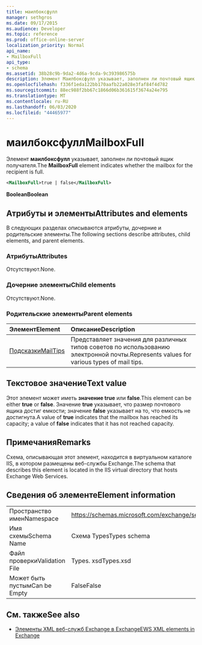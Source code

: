 ```yaml
---
title: маилбоксфулл
manager: sethgros
ms.date: 09/17/2015
ms.audience: Developer
ms.topic: reference
ms.prod: office-online-server
localization_priority: Normal
api_name:
- MailboxFull
api_type:
- schema
ms.assetid: 38b28c9b-9da2-4d6a-9cda-9c393986575b
description: Элемент Маилбоксфулл указывает, заполнен ли почтовый ящик получателя.
ms.openlocfilehash: f336f1eda122bb170aafb22a028e3faf84f4d782
ms.sourcegitcommit: 88ec988f2bb67c1866d06b361615f3674a24e795
ms.translationtype: MT
ms.contentlocale: ru-RU
ms.lasthandoff: 06/03/2020
ms.locfileid: "44465977"
---
```

# <a name="mailboxfull"></a><span data-ttu-id="bfe27-103">маилбоксфулл</span><span class="sxs-lookup"><span data-stu-id="bfe27-103">MailboxFull</span></span>

<span data-ttu-id="bfe27-104">Элемент **маилбоксфулл** указывает, заполнен ли почтовый ящик получателя.</span><span class="sxs-lookup"><span data-stu-id="bfe27-104">The **MailboxFull** element indicates whether the mailbox for the recipient is full.</span></span> 
  
```XML
<MailboxFull>true | false</MailboxFull>
```

<span data-ttu-id="bfe27-105">**Boolean**</span><span class="sxs-lookup"><span data-stu-id="bfe27-105">**Boolean**</span></span>

## <a name="attributes-and-elements"></a><span data-ttu-id="bfe27-106">Атрибуты и элементы</span><span class="sxs-lookup"><span data-stu-id="bfe27-106">Attributes and elements</span></span>

<span data-ttu-id="bfe27-107">В следующих разделах описываются атрибуты, дочерние и родительские элементы.</span><span class="sxs-lookup"><span data-stu-id="bfe27-107">The following sections describe attributes, child elements, and parent elements.</span></span>
  
### <a name="attributes"></a><span data-ttu-id="bfe27-108">Атрибуты</span><span class="sxs-lookup"><span data-stu-id="bfe27-108">Attributes</span></span>

<span data-ttu-id="bfe27-109">Отсутствуют.</span><span class="sxs-lookup"><span data-stu-id="bfe27-109">None.</span></span>
  
### <a name="child-elements"></a><span data-ttu-id="bfe27-110">Дочерние элементы</span><span class="sxs-lookup"><span data-stu-id="bfe27-110">Child elements</span></span>

<span data-ttu-id="bfe27-111">Отсутствуют.</span><span class="sxs-lookup"><span data-stu-id="bfe27-111">None.</span></span>
  
### <a name="parent-elements"></a><span data-ttu-id="bfe27-112">Родительские элементы</span><span class="sxs-lookup"><span data-stu-id="bfe27-112">Parent elements</span></span>

|<span data-ttu-id="bfe27-113">**Элемент**</span><span class="sxs-lookup"><span data-stu-id="bfe27-113">**Element**</span></span>|<span data-ttu-id="bfe27-114">**Описание**</span><span class="sxs-lookup"><span data-stu-id="bfe27-114">**Description**</span></span>|
|:-----|:-----|
|[<span data-ttu-id="bfe27-115">Подсказки</span><span class="sxs-lookup"><span data-stu-id="bfe27-115">MailTips</span></span>](mailtips.md) <br/> |<span data-ttu-id="bfe27-116">Представляет значения для различных типов советов по использованию электронной почты.</span><span class="sxs-lookup"><span data-stu-id="bfe27-116">Represents values for various types of mail tips.</span></span>  <br/> |
   
## <a name="text-value"></a><span data-ttu-id="bfe27-117">Текстовое значение</span><span class="sxs-lookup"><span data-stu-id="bfe27-117">Text value</span></span>

<span data-ttu-id="bfe27-118">Этот элемент может иметь **значение true** или **false**.</span><span class="sxs-lookup"><span data-stu-id="bfe27-118">This element can be either **true** or **false**.</span></span> <span data-ttu-id="bfe27-119">Значение **true** указывает, что размер почтового ящика достиг емкости; значение **false** указывает на то, что емкость не достигнута.</span><span class="sxs-lookup"><span data-stu-id="bfe27-119">A value of **true** indicates that the mailbox has reached its capacity; a value of **false** indicates that it has not reached capacity.</span></span> 
  
## <a name="remarks"></a><span data-ttu-id="bfe27-120">Примечания</span><span class="sxs-lookup"><span data-stu-id="bfe27-120">Remarks</span></span>

<span data-ttu-id="bfe27-121">Схема, описывающая этот элемент, находится в виртуальном каталоге IIS, в котором размещены веб-службы Exchange.</span><span class="sxs-lookup"><span data-stu-id="bfe27-121">The schema that describes this element is located in the IIS virtual directory that hosts Exchange Web Services.</span></span>
  
## <a name="element-information"></a><span data-ttu-id="bfe27-122">Сведения об элементе</span><span class="sxs-lookup"><span data-stu-id="bfe27-122">Element information</span></span>

|||
|:-----|:-----|
|<span data-ttu-id="bfe27-123">Пространство имен</span><span class="sxs-lookup"><span data-stu-id="bfe27-123">Namespace</span></span>  <br/> |https://schemas.microsoft.com/exchange/services/2006/types  <br/> |
|<span data-ttu-id="bfe27-124">Имя схемы</span><span class="sxs-lookup"><span data-stu-id="bfe27-124">Schema Name</span></span>  <br/> |<span data-ttu-id="bfe27-125">Схема Types</span><span class="sxs-lookup"><span data-stu-id="bfe27-125">Types schema</span></span>  <br/> |
|<span data-ttu-id="bfe27-126">Файл проверки</span><span class="sxs-lookup"><span data-stu-id="bfe27-126">Validation File</span></span>  <br/> |<span data-ttu-id="bfe27-127">Types. xsd</span><span class="sxs-lookup"><span data-stu-id="bfe27-127">Types.xsd</span></span>  <br/> |
|<span data-ttu-id="bfe27-128">Может быть пустым</span><span class="sxs-lookup"><span data-stu-id="bfe27-128">Can be Empty</span></span>  <br/> |<span data-ttu-id="bfe27-129">False</span><span class="sxs-lookup"><span data-stu-id="bfe27-129">False</span></span>  <br/> |
   
## <a name="see-also"></a><span data-ttu-id="bfe27-130">См. также</span><span class="sxs-lookup"><span data-stu-id="bfe27-130">See also</span></span>

- [<span data-ttu-id="bfe27-131">Элементы XML веб-служб Exchange в Exchange</span><span class="sxs-lookup"><span data-stu-id="bfe27-131">EWS XML elements in Exchange</span></span>](ews-xml-elements-in-exchange.md)

